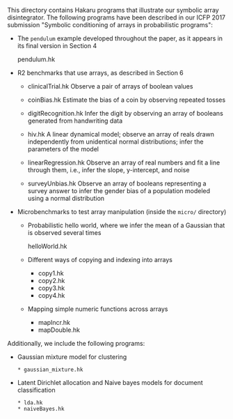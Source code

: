 This directory contains Hakaru programs that illustrate our symbolic
array disintegrator. The following programs have been described in our
ICFP 2017 submission "Symbolic conditioning of arrays in probabilistic
programs":

* The `pendulum` example developed throughout the paper, as it appears
  in its final version in Section 4

    pendulum.hk
    
* R2 benchmarks that use arrays, as described in Section 6

    * clinicalTrial.hk
      Observe a pair of arrays of boolean values
    
    * coinBias.hk
      Estimate the bias of a coin by observing repeated tosses
      
    * digitRecognition.hk 
      Infer the digit by observing an array of booleans generated
      from handwriting data
      
    * hiv.hk
      A linear dynamical model; observe an array of reals drawn 
      independently from unidentical normal distributions; infer
      the parameters of the model
      
    * linearRegression.hk
      Observe an array of real numbers and fit a line through
      them, i.e., infer the slope, y-intercept, and noise
      
    * surveyUnbias.hk
      Observe an array of booleans representing a survey answer
      to infer the gender bias of a population modeled using a
      normal distribution
      
* Microbenchmarks to test array manipulation (inside the `micro/`
  directory)
    
    * Probabilistic hello world, where we infer the mean of a Gaussian
      that is observed several times
        
        helloWorld.hk

    * Different ways of copying and indexing into arrays
        
        * copy1.hk
        * copy2.hk
        * copy3.hk
        * copy4.hk

    * Mapping simple numeric functions across arrays
       
        * mapIncr.hk
        * mapDouble.hk
                       


Additionally, we include the following programs:

* Gaussian mixture model for clustering
  
      * gaussian_mixture.hk
      
* Latent Dirichlet allocation and Naive bayes models for document
  classification

      * lda.hk
      * naiveBayes.hk
